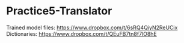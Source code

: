# Practice5-Translator

Trained model files: https://www.dropbox.com/t/6sRQ4QiyN2ReUCix
Dictionaries: https://www.dropbox.com/t/QEuFB7tn8f7lO8hE
